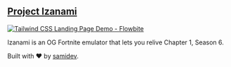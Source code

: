 ## [Project Izanami ](https://https://demo.themesberg.com/landwind/)

<a href="https://https://demo.themesberg.com/landwind/" rel="Tailwind CSS Landing Page">![Tailwind CSS Landing Page Demo - Flowbite](https://themesberg.s3.us-east-2.amazonaws.com/public/github/landwind/thumbnail.png)</a>

Izanami is an OG Fortnite emulator that lets you relive Chapter 1, Season 6.

Built with ❤️ by [samidev](https://www.youtube.com/@sg0hann).

